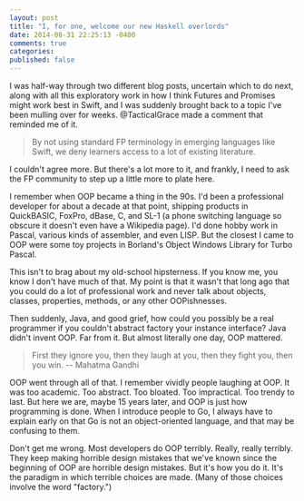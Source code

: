 ```yaml
---
layout: post
title: "I, for one, welcome our new Haskell overlords"
date: 2014-08-31 22:25:13 -0400
comments: true
categories: 
published: false
---
```


I was half-way through two different blog posts, uncertain which to do next,
along with all this exploratory work in how I think Futures and Promises might
work best in Swift, and I was suddenly brought back to a topic I've been mulling
over for weeks. @TacticalGrace made a comment that reminded me of it.

> By not using standard FP terminology in emerging languages like Swift, we deny
> learners access to a lot of existing literature.

I couldn't agree more. But there's a lot more to it, and frankly, I need to ask
the FP community to step up a little more to plate here.

<!-- more -->

I remember when OOP became a thing in the 90s. I'd been a professional developer
for about a decade at that point, shipping products in QuickBASIC, FoxPro,
dBase, C, and SL-1 (a phone switching language so obscure it doesn't even have a
Wikipedia page). I'd done hobby work in Pascal, various kinds of assembler, and
even LISP. But the closest I came to OOP were some toy projects in Borland's
Object Windows Library for Turbo Pascal.

This isn't to brag about my old-school hipsterness. If you know me, you know I
don't have much of that. My point is that it wasn't that long ago that you could
do a lot of professional work and never talk about objects, classes, properties,
methods, or any other OOPishnesses.

Then suddenly, Java, and good grief, how could you possibly be a real programmer
if you couldn't abstract factory your instance interface? Java didn't invent
OOP. Far from it. But almost literally one day, OOP mattered.

>First they ignore you, then they laugh at you, then they fight you, then you
>win. -- Mahatma Gandhi

OOP went through all of that. I remember vividly people laughing at OOP. It was
too academic. Too abstract. Too bloated. Too impractical. Too trendy to last.
But here we are, maybe 15 years later, and OOP is just how programming is done.
When I introduce people to Go, I always have to explain early on that Go is not
an object-oriented language, and that may be confusing to them.

Don't get me wrong. Most developers do OOP terribly. Really, really terribly.
They keep making horrible design mistakes that we've known since the beginning
of OOP are horrible design mistakes. But it's how you do it. It's the paradigm
in which terrible choices are made. (Many of those choices involve the word
"factory.")
